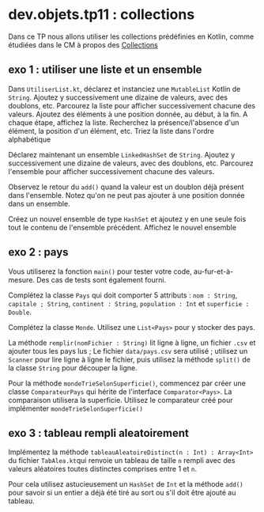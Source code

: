 # dev.objets.tp11 : collections 

Dans ce TP nous allons utiliser les collections prédéfinies en Kotlin,
comme étudiées dans le CM à propos des 
[Collections](https://gitlab.univ-nantes.fr/iut.info1.dev.objets/dev.objets.ressources/-/blob/main/CMs/08-kotlin-collections.pdf)


## exo 1 : utiliser une liste et un ensemble

Dans `UtiliserList.kt`, déclarez et instanciez une `MutableList` 
Kotlin de `String`. 
Ajoutez y successivement une dizaine de valeurs, avec des doublons, etc.
Parcourez la liste pour afficher successivement chacune des valeurs.
Ajoutez des éléments à une position donnée, au début, à la fin.
A chaque étape, affichez la liste.
Recherchez la présence/l'absence d'un élément, la position d'un élément, etc.
Triez la liste dans l'ordre alphabétique

Déclarez maintenant un ensemble `LinkedHashSet` de `String`.
Ajoutez y successivement une dizaine de valeurs, avec des doublons, etc.
Parcourez l'ensemble pour afficher successivement chacune des valeurs.

Observez le retour du `add()` quand la valeur est un doublon déjà présent 
dans l'ensemble.
Notez qu'on ne peut pas ajouter à une position donnée dans un ensemble.

Créez un nouvel ensemble de type `HashSet` et ajoutez y en une seule
fois tout le contenu de l'ensemble précédent. Affichez le nouvel ensemble


## exo 2 : pays

Vous utiliserez la fonction `main()` pour tester votre code, au-fur-et-à-mesure.
Des cas de tests sont également fourni.

Complétez la classe `Pays` qui doit comporter 5 attributs 
: `nom : String`, `capitale ; String`, `continent : String`, 
`population : Int` et `superficie : Double`. 

Complétez la classe `Monde`. Utilisez une `List<Pays>` pour y stocker des pays. 

La méthode `remplir(nomFichier : String)` lit ligne à ligne, 
un fichier `.csv` et ajouter tous les pays lus ; Le fichier `data/pays.csv`
sera utilisé ; utilisez un `Scanner` pour lire ligne à ligne le fichier, puis
utilisez la méthode `split()` de la classe `String` pour découper la ligne.

Pour la méthode `mondeTrieSelonSuperficie()`, commencez par 
créer une classe `ComparateurPays` qui hérite de l'interface `Comparator<Pays>`.
La comparaison utilisera la superficie.
Utilisez le comparateur créé pour implémenter `mondeTrieSelonSuperficie()`


## exo 3 : tableau rempli aleatoirement

Implémentez la méthode `tableauAleatoireDistinct(n : Int) : Array<Int>`
du fichier `TabAlea.kt`qui renvoie un tableau de taille `n` rempli avec
des valeurs aléatoires toutes distinctes  comprises entre 1 et `n`.

Pour cela utilisez astucieusement un `HashSet` de `Int` et la méthode
`add()` pour savoir si un entier a déjà été tiré au sort ou s'il doit
être ajouté au tableau.
